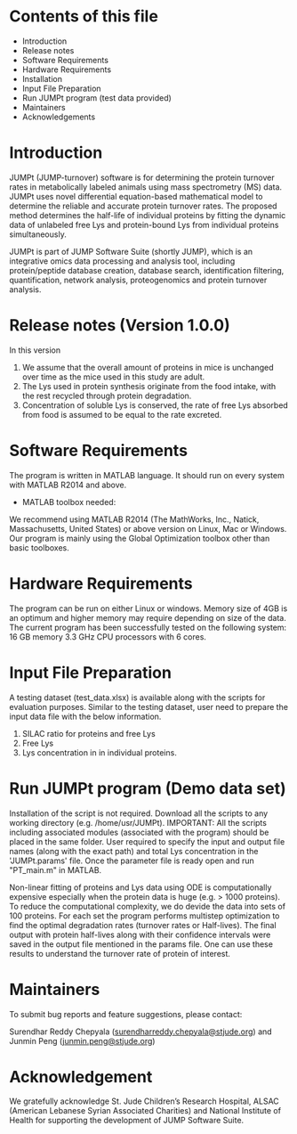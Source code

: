 # Contents of this file
- Introduction
- Release notes
- Software Requirements
- Hardware Requirements
- Installation
- Input File Preparation
- Run JUMPt program (test data provided) 
- Maintainers
- Acknowledgements

# Introduction
JUMPt (JUMP-turnover) software is for determining the protein turnover rates in metabolically labeled animals using mass spectrometry (MS) data. JUMPt uses novel differential equation-based mathematical model to determine the reliable and accurate protein turnover rates. The proposed method determines the half-life of individual proteins by fitting the dynamic data of unlabeled free Lys and protein-bound Lys from individual proteins simultaneously.

JUMPt is part of JUMP Software Suite (shortly JUMP), which is an integrative omics data processing and analysis tool, including protein/peptide database creation, database search, identification filtering, quantification, network analysis, proteogenomics and protein turnover analysis.

# Release notes (Version 1.0.0)
In this version 
1. We assume that the overall amount of proteins in mice is unchanged over time as the mice used in this study are adult. 
2. The Lys used in protein synthesis originate from the food intake, with the rest recycled through protein degradation. 
3. Concentration of soluble Lys is conserved, the rate of free Lys absorbed from food is assumed to be equal to the rate excreted. 

# Software Requirements
The program is written in MATLAB language. It should run on every system with MATLAB R2014 and above.

- MATLAB toolbox needed: 

We recommend using MATLAB R2014 (The MathWorks, Inc., Natick, Massachusetts, United States) or above version on Linux, Mac or Windows. Our program is mainly using the Global Optimization toolbox other than basic toolboxes.

# Hardware Requirements
The program can be run on either Linux or windows. Memory size of 4GB is an optimum and higher memory may require depending on size of the data.
The current program has been successfully tested on the following system: 16 GB memory 3.3 GHz CPU processors with 6 cores.

# Input File Preparation
A testing dataset (test_data.xlsx) is available along with the scripts for evaluation purposes. Similar to the testing dataset, user need to prepare the input data file with the below information.
1.	SILAC ratio for proteins and free Lys
2.	Free Lys 
3.	Lys concentration in in individual proteins.

# Run JUMPt program (Demo data set)
Installation of the script is not required. Download all the scripts to any working directory (e.g. /home/usr/JUMPt). IMPORTANT: All the scripts including associated modules (associated with the program) should be placed in the same folder. 
User required to specify the input and output file names (along with the exact path) and total Lys concentration in the 'JUMPt.params' file. Once the parameter file is ready open and run "PT_main.m" in MATLAB.

Non-linear fitting of proteins and Lys data using ODE is computationally expensive especially when the protein data is huge (e.g. > 1000 proteins).  To reduce the computational complexity, we do devide the data into sets of 100 proteins. For each set the program performs multistep optimization to find the optimal degradation rates (turnover rates or Half-lives). 
The final output with protein half-lives along with their confidence intervals were saved in the output file mentioned in the params file. One can use these results to understand the turnover rate of protein of interest.

# Maintainers
To submit bug reports and feature suggestions, please contact:

Surendhar Reddy Chepyala (surendharreddy.chepyala@stjude.org) and Junmin Peng (junmin.peng@stjude.org)

# Acknowledgement
We gratefully acknowledge St. Jude Children’s Research Hospital, ALSAC (American Lebanese Syrian Associated Charities) and National Institute of Health for supporting the development of JUMP Software Suite. 
